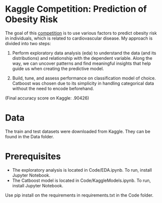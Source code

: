 # Kaggle Competition: Prediction of Obesity Risk
The goal of this [competition](https://www.kaggle.com/competitions/playground-series-s4e2) is to use various factors to predict obesity risk in individuals, which is related to cardiovascular disease. My approach is divided into two steps: 

1. Perform exploratory data analysis (eda) to understand the data (and its distributions) and relationship with the dependent variable. Along the way, we can uncover patterns and find meaningful insights that help guide us when creating the predictive model.

2. Build, tune, and assess performance on classification model of choice. Catboost was chosen due to its simplicity in handling categorical data without the need to encode beforehand.

(Final accuracy score on Kaggle: .90426) 

# Data
The train and test datasets were downloaded from Kaggle. They can be found in the Data folder.

# Prerequisites 
- The exploratory analysis is located in Code/EDA.ipynb. To run, install Jupyter Notebook. 
- The Catboost model is located in Code/KaggleModels.ipynb. To run, install Jupyter Notebook. 

Use pip install on the requirements in requirements.txt in the Code folder. 

